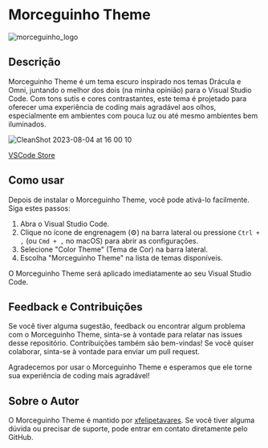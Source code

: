 # Morceguinho Theme

![morceguinho_logo](https://github.com/xfelipetavares/morceguinho-theme-vscode/assets/33338074/e1394d5b-697d-4ae7-b5cb-d87beb843c82)

## Descrição

Morceguinho Theme é um tema escuro inspirado nos temas Drácula e Omni, juntando o melhor dos dois (na minha opinião) para o Visual Studio Code. Com tons sutis e cores contrastantes, este tema é projetado para oferecer uma experiência de coding mais agradável aos olhos, especialmente em ambientes com pouca luz ou até mesmo ambientes bem iluminados.

![CleanShot 2023-08-04 at 16 00 10](https://github.com/xfelipetavares/morceguinho-theme-vscode/assets/33338074/a2b6c5db-b7cc-46f2-ab63-1631eb6963a7)


[VSCode Store](https://marketplace.visualstudio.com/items?itemName=xfelipetavares.morceguinho-theme&ssr=false#overview)

## Como usar

Depois de instalar o Morceguinho Theme, você pode ativá-lo facilmente. Siga estes passos:

1. Abra o Visual Studio Code.
2. Clique no ícone de engrenagem (⚙️) na barra lateral ou pressione `Ctrl + ,` (ou `Cmd + ,` no macOS) para abrir as configurações.
3. Selecione "Color Theme" (Tema de Cor) na barra lateral.
4. Escolha "Morceguinho Theme" na lista de temas disponíveis.

O Morceguinho Theme será aplicado imediatamente ao seu Visual Studio Code.

## Feedback e Contribuições

Se você tiver alguma sugestão, feedback ou encontrar algum problema com o Morceguinho Theme, sinta-se à vontade para relatar nas issues desse repositório. Contribuições também são bem-vindas! Se você quiser colaborar, sinta-se à vontade para enviar um pull request.

Agradecemos por usar o Morceguinho Theme e esperamos que ele torne sua experiência de coding mais agradável!

## Sobre o Autor

O Morceguinho Theme é mantido por [xfelipetavares](https://github.com/xfelipetavares). Se você tiver alguma dúvida ou precisar de suporte, pode entrar em contato diretamente pelo GitHub.
